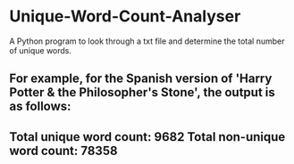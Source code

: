 # Unique-Word-Count-Analyser
A Python program to look through a txt file and determine the total number of unique words.

For example, for the Spanish version of 'Harry Potter & the Philosopher's Stone', the output is as follows:
----------------------------------
Total unique word count: 9682
Total non-unique word count: 78358
----------------------------------
